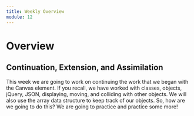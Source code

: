 ```yaml
---
title: Weekly Overview
module: 12
---
```


# Overview



## Continuation, Extension, and Assimilation

<!--<iframe width="560" height="315" src="https://www.youtube.com/embed/mM5_E-2p-aM" frameborder="0" allow="accelerometer; autoplay; encrypted-media; gyroscope; picture-in-picture" allowfullscreen></iframe>-->

This week we are going to work on continuing the work that we began with the Canvas element.  If you recall, we have worked with classes, objects, jQuery, JSON, displaying, moving, and colliding with other objects.  We will also use the array data structure to keep track of our objects.  So, how are we going to do this?  We are going to practice and practice some more!

